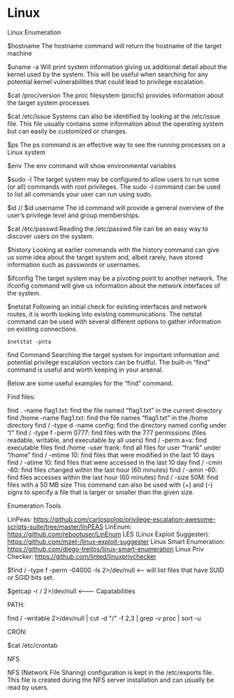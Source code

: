 # Linux
Linux Enumeration

$hostname
The hostname command will return the hostname of the target machine

$uname -a
Will print system information giving us additional detail about the kernel used by the system. This will be useful when searching for any potential kernel vulnerabilities that could lead to privilege escalation.

$cat /proc/version
The proc filesystem (procfs) provides information about the target system processes

$cat /etc/issue
Systems can also be identified by looking at the /etc/issue file. This file usually contains some information about the operating system but can easily be customized or changes. 

$ps
The ps command is an effective way to see the running processes on a Linux system

$env
The env command will show environmental variables

$sudo -l
The target system may be configured to allow users to run some (or all) commands with root privileges. The sudo -l command can be used to list all commands your user can run using sudo.

$id  // $id username
The id command will provide a general overview of the user’s privilege level and group memberships.

$cat /etc/passwd
Reading the /etc/passwd file can be an easy way to discover users on the system.

$history
Looking at earlier commands with the history command can give us some idea about the target system and, albeit rarely, have stored information such as passwords or usernames.

$ifconfig
The target system may be a pivoting point to another network. The ifconfig command will give us information about the network interfaces of the system.

$netstat
Following an initial check for existing interfaces and network routes, it is worth looking into existing communications. The netstat command can be used with several different options to gather information on existing connections.

    $netstat -pnta
    
    
find Command
Searching the target system for important information and potential privilege escalation vectors can be fruitful. The built-in “find” command is useful and worth keeping in your arsenal.

Below are some useful examples for the “find” command.

Find files:

find . -name flag1.txt: find the file named “flag1.txt” in the current directory
find /home -name flag1.txt: find the file names “flag1.txt” in the /home directory
find / -type d -name config: find the directory named config under “/”
find / -type f -perm 0777: find files with the 777 permissions (files readable, writable, and executable by all users)
find / -perm a=x: find executable files
find /home -user frank: find all files for user “frank” under “/home”
find / -mtime 10: find files that were modified in the last 10 days
find / -atime 10: find files that were accessed in the last 10 day
find / -cmin -60: find files changed within the last hour (60 minutes)
find / -amin -60: find files accesses within the last hour (60 minutes)
find / -size 50M: find files with a 50 MB size
This command can also be used with (+) and (-) signs to specify a file that is larger or smaller than the given size.


Enumeration Tools

LinPeas: https://github.com/carlospolop/privilege-escalation-awesome-scripts-suite/tree/master/linPEAS
LinEnum: https://github.com/rebootuser/LinEnum
LES (Linux Exploit Suggester): https://github.com/mzet-/linux-exploit-suggester
Linux Smart Enumeration: https://github.com/diego-treitos/linux-smart-enumeration
Linux Priv Checker: https://github.com/linted/linuxprivchecker


$find / -type f -perm -04000 -ls 2>/dev/null <-- will list files that have SUID or SGID bits set.


$getcap -r / 2>/dev/null   <--- Capatabilities

PATH:

find / -writable 2>/dev/null | cut -d "/" -f 2,3 | grep -v proc | sort -u

CRON:

$cat /etc/crontab

NFS

NFS (Network File Sharing) configuration is kept in the /etc/exports file. This file is created during the NFS server installation and can usually be read by users.
